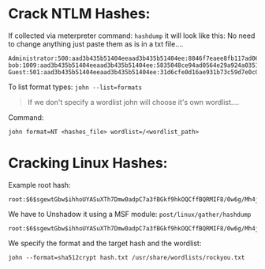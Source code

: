 

# **Crack NTLM Hashes:**

If collected via meterpreter command: `hashdump` it will look like this:
No need to change anything just paste them as is in a txt file....

	Administrator:500:aad3b435b51404eeaad3b435b51404ee:8846f7eaee8fb117ad06bdd830b7586c:::
	bob:1009:aad3b435b51404eeaad3b435b51404ee:5835048ce94ad0564e29a924a03510ef:::
	Guest:501:aad3b435b51404eeaad3b435b51404ee:31d6cfe0d16ae931b73c59d7e0c089c0:::


To list format types: `john --list=formats`

> If we don't specify a wordlist john will choose it's own wordlist....


Command: 

	john format=NT <hashes_file> wordlist=/<wordlist_path>




# **Cracking Linux Hashes:**

Example root hash:

	root:$6$sgewtGbw$ihhoUYASuXTh7Dmw0adpC7a3fBGkf9hkOQCffBQRMIF8/0w6g/Mh4jMWJ0yEFiZyqVQhZ4.vuS8XOyq.hLQBb.:18348:0:99999:7:::

We have to Unshadow it using a MSF module: `post/linux/gather/hashdump`

	root:$6$sgewtGbw$ihhoUYASuXTh7Dmw0adpC7a3fBGkf9hkOQCffBQRMIF8/0w6g/Mh4jMWJ0yEFiZyqVQhZ4.vuS8XOyq.hLQBb.:0:0:root:/root:/bin/bash



We specify the format and the target hash and the wordlist:

	john --format=sha512crypt hash.txt /usr/share/wordlists/rockyou.txt
